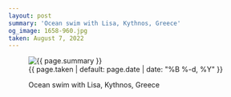 ```yaml
---
layout: post
summary: 'Ocean swim with Lisa, Kythnos, Greece'
og_image: 1658-960.jpg
taken: August 7, 2022
---
```


<figure class="post">
<img alt="{{ page.summary }}" sizes="(min-width: 700px) 50vw, calc(100vw - 2rem)" src="{{ site.assets_url }}/1658-480.jpg" srcset="{{ site.assets_url }}/1658-240.jpg 240w, {{ site.assets_url }}/1658-480.jpg 480w, {{ site.assets_url }}/1658-720.jpg 720w, {{ site.assets_url }}/1658-960.jpg 960w"/>
<figcaption>
<time>{{ page.taken | default: page.date | date: "%B %-d, %Y" }}</time>
<p>Ocean swim with Lisa, Kythnos, Greece</p>
</figcaption>
</figure>

